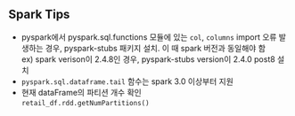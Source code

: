 ## Spark Tips
- pyspark에서 pyspark.sql.functions 모듈에 있는 `col`, `columns` import 오류 발생하는 경우, pyspark-stubs 패키지 설치. 이 때 spark 버전과 동일해야 함  
ex) spark verison이 2.4.8인 경우, pyspark-stubs version이 2.4.0 post8 설치
- `pyspark.sql.dataframe.tail` 함수는 spark 3.0 이상부터 지원
- 현재 dataFrame의 파티션 개수 확인  
  `retail_df.rdd.getNumPartitions()`